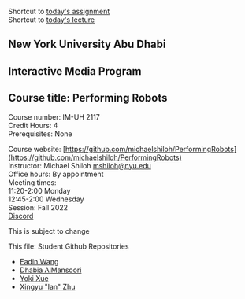 Shortcut to [today's assignment](#todays-assignment)  
Shortcut to [today's lecture](#todays-lecture)

## New York University Abu Dhabi  
## Interactive Media Program
## Course title: Performing Robots
Course number: IM-UH 2117  
Credit Hours: 4     
Prerequisites: None     

Course website:
[https://github.com/michaelshiloh/PerformingRobots](https://github.com/michaelshiloh/PerformingRobots)  
Instructor: Michael Shiloh mshiloh@nyu.edu   
Office hours: By appointment    
Meeting times:    
11:20-2:00 Monday     
12:45-2:00 Wednesday     
Session: Fall 2022       
[Discord](https://discord.gg/mFJ5fqKk)

This is subject to change

This file: Student Github Repositories
- [Eadin Wang](https://github.com/EadinWang/performing-robots)
- [Dhabia AlMansoori](https://github.com/DhabiaKM/Performing-Robots-Fall-2022)
- [Yoki Xue](https://github.com/YokiXue/performingRobots)
- [Xingyu "Ian" Zhu](https://github.com/ZxYankee/Performing-Robots)
